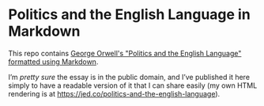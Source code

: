 # Politics and the English Language in Markdown

This repo contains [George Orwell's "Politics and the English Language" formatted using Markdown](/blob/main/politics-and-the-english-language.markdown).

I’m *pretty sure* the essay is in the public domain, and I’ve published it here simply to have a readable version of it that I can share easily (my own HTML rendering is at https://jed.co/politics-and-the-english-language).
